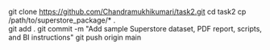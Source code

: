 git clone https://github.com/Chandramukhikumari/task2.git
cd task2
cp /path/to/superstore_package/* .  
git add .
git commit -m "Add sample Superstore dataset, PDF report, scripts, and BI instructions"
git push origin main
